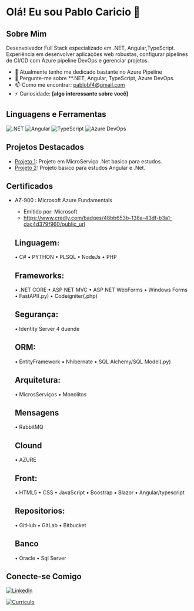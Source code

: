 # Olá! Eu sou Pablo Caricio 👋

## Sobre Mim

Desenvolvedor Full Stack especializado em .NET, Angular,TypeScript. Experiência em desenvolver aplicações web robustas, configurar pipelines de CI/CD com Azure pipeline DevOps e gerenciar projetos.

- 🌱 Atualmente tenho me dedicado bastante no Azure Pipeline
- 💬 Pergunte-me sobre **.NET, Angular, TypeScript, Azure DevOps.
- 📫 Como me encontrar: pablobf4@gmail.com
- ⚡ Curiosidade: **[algo interessante sobre você]**

## Linguagens e Ferramentas

![.NET](https://img.shields.io/badge/-dotnet-512BD4?style=flat&logo=dotnet&logoColor=white)
![Angular](https://img.shields.io/badge/-Angular-DD0031?style=flat&logo=angular&logoColor=white)
![TypeScript](https://img.shields.io/badge/-TypeScript-3178C6?style=flat&logo=typescript&logoColor=white)
![Azure DevOps](https://img.shields.io/badge/-Azure%20DevOps-0078D7?style=flat&logo=azure-devops&logoColor=white)

## Projetos Destacados

- [Projeto 1](https://github.com/pablobf4/Loja_MicroServico): Projeto em MicroServiço .Net basico para estudos.
- [Projeto 2](https://github.com/pablobf4/Projeto-Teste): Projeto basico para estudos Angular e .Net.

## Certificados

- AZ-900 : Microsoft Azure Fundamentals
  - Emitido por: Microsoft
  - https://www.credly.com/badges/48bb653b-138a-43df-b3a1-dac4d379f960/public_url


  ## Linguagem:
  • C#
  • PYTHON
  • PLSQL
  • NodeJs
  • PHP
  
  ## Frameworks:
  • .NET CORE
  • ASP NET MVC
  • ASP NET WebForms
  • Windows Forms
  • FastAPI(.py)
  • Codeigniter(.php)
  
  ## Segurança:
  • Identity Server 4 duende
  
  ## ORM:
  • EntityFramework
  • Nhibernate
  • SQL Alchemy/SQL Model(.py)
  
  ## Arquitetura:
  • MicrosServiços
  • Monolitos

  ## Mensagens
  • RabbitMQ

  ## Clound
  • AZURE
 
  ## Front:
  • HTML5
  • CSS
  • JavaScript
  • Boostrap
  • Blazor
  • Angular/typescript

  ## Repositorios:
  • GitHub
  • GitLab
  • Bitbucket
  
  ## Banco
   • Oracle
   • Sql Server
   
  
  

## Conecte-se Comigo
[![LinkedIn](https://img.shields.io/badge/-LinkedIn-0A66C2?style=flat&logo=linkedin&logoColor=white)](https://www.linkedin.com/in/pablo-caricio)

[![Currículo](https://img.shields.io/badge/-Currículo-4285F4?style=flat&logo=google-drive&logoColor=white)](https://drive.google.com/file/d/1aIQxp3yoUDeHrEvPFJm8Dg4dIXzEP1UN/view?usp=sharing)


